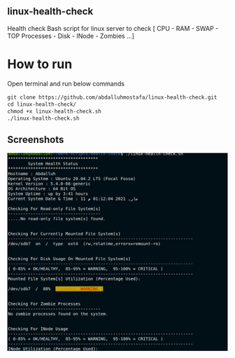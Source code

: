## linux-health-check
Health check Bash script for linux server to check [ CPU - RAM - SWAP - TOP Processes - Disk - INode - Zombies ...] 
# How to run
Open terminal and run below commands
``` 
git clone https://github.com/abdalluhmostafa/linux-health-check.git
cd linux-health-check/
chmod +x linux-health-check.sh
./linux-health-check.sh

```

## Screenshots


![Screenshot 1](main.png)
